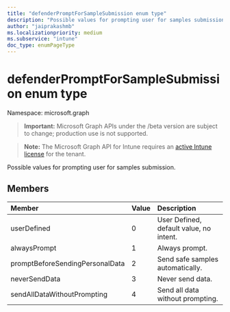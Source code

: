 ```yaml
---
title: "defenderPromptForSampleSubmission enum type"
description: "Possible values for prompting user for samples submission."
author: "jaiprakashmb"
ms.localizationpriority: medium
ms.subservice: "intune"
doc_type: enumPageType
---
```


# defenderPromptForSampleSubmission enum type

Namespace: microsoft.graph
> **Important:** Microsoft Graph APIs under the /beta version are subject to change; production use is not supported.

> **Note:** The Microsoft Graph API for Intune requires an [active Intune license](https://go.microsoft.com/fwlink/?linkid=839381) for the tenant.


Possible values for prompting user for samples submission.

## Members
|Member|Value|Description|
|:---|:---|:---|
|userDefined|0|User Defined, default value, no intent.|
|alwaysPrompt|1|Always prompt.|
|promptBeforeSendingPersonalData|2|Send safe samples automatically.|
|neverSendData|3|Never send data.|
|sendAllDataWithoutPrompting|4|Send all data without prompting.|
